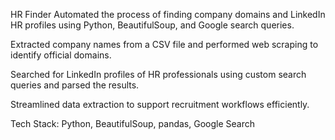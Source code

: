 HR Finder
Automated the process of finding company domains and LinkedIn HR profiles using Python, BeautifulSoup, and Google search queries.

Extracted company names from a CSV file and performed web scraping to identify official domains.

Searched for LinkedIn profiles of HR professionals using custom search queries and parsed the results.

Streamlined data extraction to support recruitment workflows efficiently.

Tech Stack: Python, BeautifulSoup, pandas, Google Search
